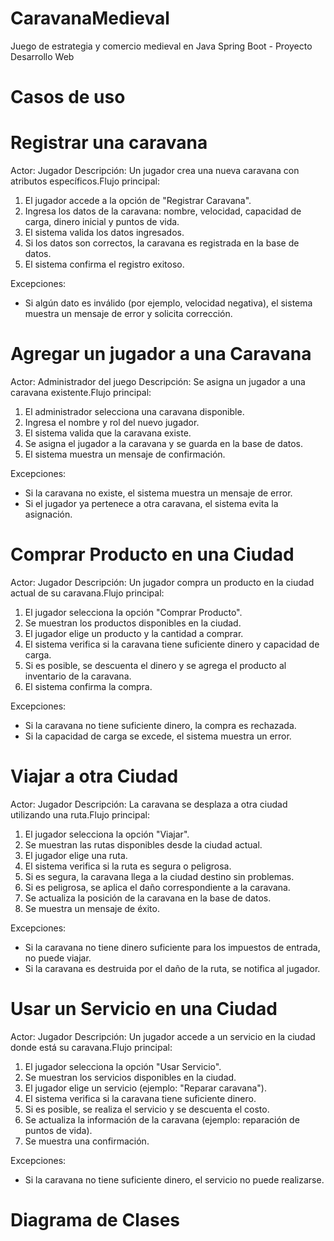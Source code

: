 # CaravanaMedieval
Juego de estrategia y comercio medieval en Java Spring Boot - Proyecto Desarrollo Web

# Casos de uso
# Registrar una caravana
Actor: Jugador
Descripción: Un jugador crea una nueva caravana con atributos específicos.Flujo principal:

1. El jugador accede a la opción de "Registrar Caravana".
2. Ingresa los datos de la caravana: nombre, velocidad, capacidad de carga, dinero inicial y puntos de vida.
3. El sistema valida los datos ingresados.
4. Si los datos son correctos, la caravana es registrada en la base de datos.
5. El sistema confirma el registro exitoso.

Excepciones:
- Si algún dato es inválido (por ejemplo, velocidad negativa), el sistema muestra un mensaje de error y solicita corrección.

# Agregar un jugador a una Caravana
Actor: Administrador del juego
Descripción: Se asigna un jugador a una caravana existente.Flujo principal:

1. El administrador selecciona una caravana disponible.
2. Ingresa el nombre y rol del nuevo jugador.
3. El sistema valida que la caravana existe.
4. Se asigna el jugador a la caravana y se guarda en la base de datos.
5. El sistema muestra un mensaje de confirmación.

Excepciones:
- Si la caravana no existe, el sistema muestra un mensaje de error.
- Si el jugador ya pertenece a otra caravana, el sistema evita la asignación.

# Comprar Producto en una Ciudad
Actor: Jugador
Descripción: Un jugador compra un producto en la ciudad actual de su caravana.Flujo principal:

1. El jugador selecciona la opción "Comprar Producto".
2. Se muestran los productos disponibles en la ciudad.
3. El jugador elige un producto y la cantidad a comprar.
4. El sistema verifica si la caravana tiene suficiente dinero y capacidad de carga.
5. Si es posible, se descuenta el dinero y se agrega el producto al inventario de la caravana.
6. El sistema confirma la compra.

Excepciones:
- Si la caravana no tiene suficiente dinero, la compra es rechazada.
- Si la capacidad de carga se excede, el sistema muestra un error.

# Viajar a otra Ciudad
Actor: Jugador
Descripción: La caravana se desplaza a otra ciudad utilizando una ruta.Flujo principal:

1. El jugador selecciona la opción "Viajar".
2. Se muestran las rutas disponibles desde la ciudad actual.
3. El jugador elige una ruta.
4. El sistema verifica si la ruta es segura o peligrosa.
5. Si es segura, la caravana llega a la ciudad destino sin problemas.
6. Si es peligrosa, se aplica el daño correspondiente a la caravana.
7. Se actualiza la posición de la caravana en la base de datos.
8. Se muestra un mensaje de éxito.

Excepciones:
- Si la caravana no tiene dinero suficiente para los impuestos de entrada, no puede viajar.
- Si la caravana es destruida por el daño de la ruta, se notifica al jugador.

# Usar un Servicio en una Ciudad
Actor: Jugador
Descripción: Un jugador accede a un servicio en la ciudad donde está su caravana.Flujo principal:

1. El jugador selecciona la opción "Usar Servicio".
2. Se muestran los servicios disponibles en la ciudad.
3. El jugador elige un servicio (ejemplo: "Reparar caravana").
4. El sistema verifica si la caravana tiene suficiente dinero.
5. Si es posible, se realiza el servicio y se descuenta el costo.
6. Se actualiza la información de la caravana (ejemplo: reparación de puntos de vida).
7. Se muestra una confirmación.

Excepciones:
- Si la caravana no tiene suficiente dinero, el servicio no puede realizarse.

# Diagrama de Clases
